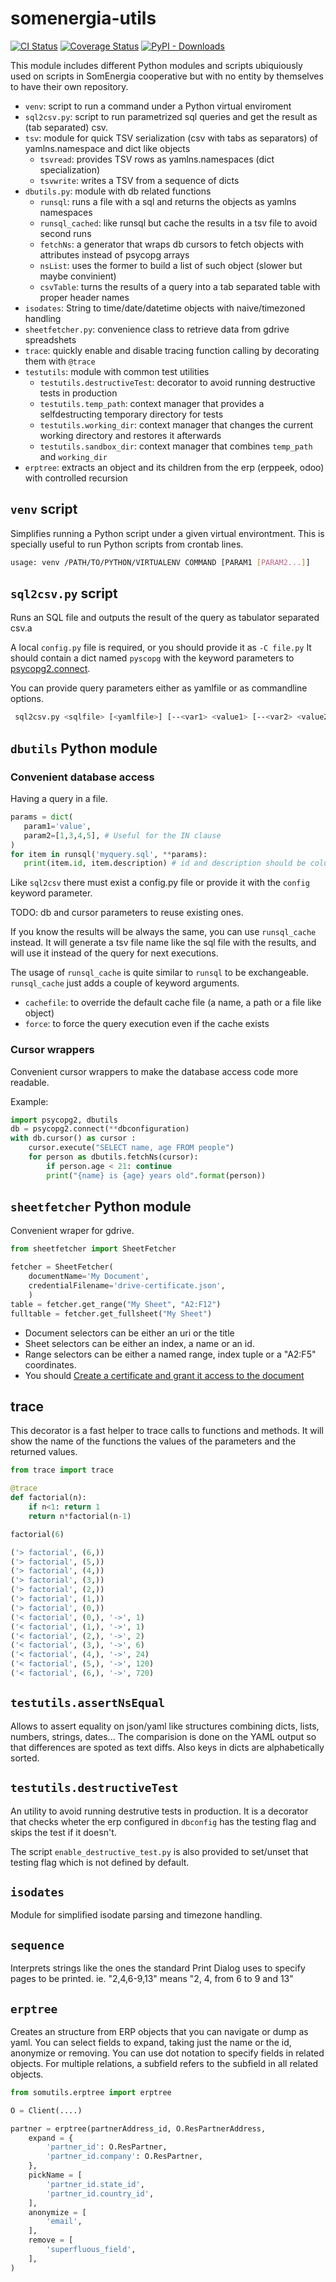 # somenergia-utils

[![CI Status](https://github.com/Som-Energia/somenergia-utils/actions/workflows/main.yml/badge.svg)](https://github.com/Som-Energia/somenergia-utils/actions/workflows/main.yml)
[![Coverage Status](https://coveralls.io/repos/github/Som-Energia/somenergia-utils/badge.svg?branch=master)](https://coveralls.io/github/Som-Energia/somenergia-utils?branch=master)
[![PyPI - Downloads](https://img.shields.io/pypi/dm/somutils)](https://pypi.org/project/somutils)

This module includes different Python modules and scripts
ubiquiously used on scripts in SomEnergia cooperative
but with no entity by themselves to have their own repository.


- `venv`: script to run a command under a Python virtual enviroment
- `sql2csv.py`: script to run parametrized sql queries and get the result as (tab separated) csv.
- `tsv`: module for quick TSV serialization (csv with tabs as separators) of yamlns.namespace and dict like objects
	- `tsvread`: provides TSV rows as yamlns.namespaces (dict specialization)
	- `tsvwrite`: writes a TSV from a sequence of dicts
- `dbutils.py`: module with db related functions
	- `runsql`: runs a file with a sql and returns the objects as yamlns namespaces
	- `runsql_cached`: like runsql but cache the results in a tsv file to avoid second runs
	- `fetchNs`: a generator that wraps db cursors to fetch objects with attributes instead of psycopg arrays
	- `nsList`: uses the former to build a list of such object (slower but maybe convinient)
	- `csvTable`: turns the results of a query into a tab separated table with proper header names
- `isodates`: String to time/date/datetime objects with naive/timezoned handling
- `sheetfetcher.py`: convenience class to retrieve data from gdrive spreadshets
- `trace`: quickly enable and disable tracing function calling by decorating them with `@trace`
- `testutils`: module with common test utilities
	- `testutils.destructiveTest`: decorator to avoid running destructive tests in production
	- `testutils.temp_path`: context manager that provides a selfdestructing temporary directory for tests
	- `testutils.working_dir`: context manager that changes the current working directory and restores it afterwards
	- `testutils.sandbox_dir`: context manager that combines `temp_path` and `working_dir`
- `erptree`: extracts an object and its children from the erp (erppeek, odoo)
	with controlled recursion

## `venv` script

Simplifies running a Python script under a given virtual environtment.
This is specially useful to run Python scripts from crontab lines.

```bash
usage: venv /PATH/TO/PYTHON/VIRTUALENV COMMAND [PARAM1 [PARAM2...]]
```

## `sql2csv.py` script

Runs an SQL file and outputs the result of the query as tabulator separated csv.a

A local `config.py` file is required, or you should provide it as `-C file.py`
It should contain a dict named `pyscopg` with the keyword parameters to
[psycopg2.connect](https://www.psycopg.org/docs/module.html#psycopg2.connect).

You can provide query parameters either as yamlfile or as commandline options.

```bash
 sql2csv.py <sqlfile> [<yamlfile>] [--<var1> <value1> [--<var2> <value2> ..] ]
```

## `dbutils` Python module

### Convenient database access

Having a query in a file.

```python
params = dict(
   param1='value',
   param2=[1,3,4,5], # Useful for the IN clause
)
for item in runsql('myquery.sql', **params):
   print(item.id, item.description) # id and description should be columns in the query
```

Like `sql2csv` there must exist a config.py file or provide it with the `config` keyword parameter.

TODO: db and cursor parameters to reuse existing ones.

If you know the results will be always the same, you can use `runsql_cache` instead.
It will generate a tsv file name like the sql file with the results,
and will use it instead of the query for next executions.

The usage of `runsql_cache` is quite similar to `runsql` to be exchangeable.
`runsql_cache` just adds a couple of keyword arguments.

- `cachefile`: to override the default cache file (a name, a path or a file like object)
- `force`: to force the query execution even if the cache exists

### Cursor wrappers

Convenient cursor wrappers to make the database access code more readable.

Example:

```python
import psycopg2, dbutils
db = psycopg2.connect(**dbconfiguration)
with db.cursor() as cursor :
	cursor.execute("SELECT name, age FROM people")
	for person as dbutils.fetchNs(cursor):
		if person.age < 21: continue
		print("{name} is {age} years old".format(person))
```

## `sheetfetcher` Python module

Convenient wraper for gdrive.

```python
from sheetfetcher import SheetFetcher

fetcher = SheetFetcher(
	documentName='My Document',
	credentialFilename='drive-certificate.json',
	)
table = fetcher.get_range("My Sheet", "A2:F12")
fulltable = fetcher.get_fullsheet("My Sheet")
```

- Document selectors can be either an uri or the title
- Sheet selectors can be either an index, a name or an id.
- Range selectors can be either a named range, index tuple or a "A2:F5" coordinates.
- You should [Create a certificate and grant it access to the document](http://gspread.readthedocs.org/en/latest/oauth2.html)

## trace

This decorator is a fast helper to trace calls to functions and methods.
It will show the name of the functions the values of the parameters and the returned values.

```python
from trace import trace

@trace
def factorial(n):
    if n<1: return 1
    return n*factorial(n-1)

factorial(6)

('> factorial', (6,))
('> factorial', (5,))
('> factorial', (4,))
('> factorial', (3,))
('> factorial', (2,))
('> factorial', (1,))
('> factorial', (0,))
('< factorial', (0,), '->', 1)
('< factorial', (1,), '->', 1)
('< factorial', (2,), '->', 2)
('< factorial', (3,), '->', 6)
('< factorial', (4,), '->', 24)
('< factorial', (5,), '->', 120)
('< factorial', (6,), '->', 720)

```

## `testutils.assertNsEqual`

Allows to assert equality on json/yaml like structures combining
dicts, lists, numbers, strings, dates...
The comparision is done on the YAML output so that differences are
spoted as text diffs.
Also keys in dicts are alphabetically sorted.


## `testutils.destructiveTest`

An utility to avoid running destrutive tests in production.
It is a decorator that checks wheter the erp configured in `dbconfig`
has the testing flag and skips the test if it doesn't.

The script `enable_destructive_test.py` is also provided to set/unset
that testing flag which is not defined by default.

## `isodates`

Module for simplified isodate parsing and timezone handling.


## `sequence`

Interprets strings like the ones the standard Print Dialog
uses to specify pages to be printed.
ie. "2,4,6-9,13" means "2, 4, from 6 to 9 and 13"

## `erptree`

Creates an structure from ERP objects that you can navigate
or dump as yaml.
You can select fields to expand, taking just the name or the id,
anonymize or removing.
You can use dot notation to specify fields in related objects.
For multiple relations, a subfield refers to the subfield in
all related objects.


```python
from somutils.erptree import erptree

O = Client(....)

partner = erptree(partnerAddress_id, O.ResPartnerAddress,
	expand = {
		'partner_id': O.ResPartner,
		'partner_id.company': O.ResPartner,
	},
	pickName = [
		'partner_id.state_id',
		'partner_id.country_id',
	],
	anonymize = [
		'email',
	],
	remove = [
		'superfluous_field',
	],
)
	
```







